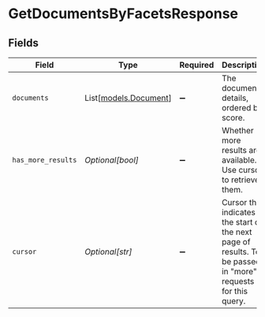 # GetDocumentsByFacetsResponse


## Fields

| Field                                                                                                        | Type                                                                                                         | Required                                                                                                     | Description                                                                                                  |
| ------------------------------------------------------------------------------------------------------------ | ------------------------------------------------------------------------------------------------------------ | ------------------------------------------------------------------------------------------------------------ | ------------------------------------------------------------------------------------------------------------ |
| `documents`                                                                                                  | List[[models.Document](../models/document.md)]                                                               | :heavy_minus_sign:                                                                                           | The document details, ordered by score.                                                                      |
| `has_more_results`                                                                                           | *Optional[bool]*                                                                                             | :heavy_minus_sign:                                                                                           | Whether more results are available. Use cursor to retrieve them.                                             |
| `cursor`                                                                                                     | *Optional[str]*                                                                                              | :heavy_minus_sign:                                                                                           | Cursor that indicates the start of the next page of results. To be passed in "more" requests for this query. |